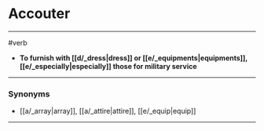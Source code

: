# Accouter
---
#verb
- **To furnish with [[d/_dress|dress]] or [[e/_equipments|equipments]], [[e/_especially|especially]] those for military service**
---
### Synonyms
- [[a/_array|array]], [[a/_attire|attire]], [[e/_equip|equip]]
---
